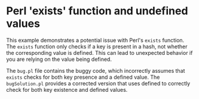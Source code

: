 # Perl 'exists' function and undefined values

This example demonstrates a potential issue with Perl's `exists` function. The `exists` function only checks if a key is present in a hash, not whether the corresponding value is defined.  This can lead to unexpected behavior if you are relying on the value being defined.

The `bug.pl` file contains the buggy code, which incorrectly assumes that `exists` checks for both key presence and a defined value. The `bugSolution.pl` provides a corrected version that uses defined to correctly check for both key existence and defined values.